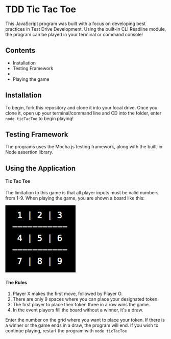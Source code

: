 TDD Tic Tac Toe
===============


This JavaScript program was built with a focus on developing best practices in Test Drive Development. Using the built-in CLI Readline module, the program can be played in your terminal or command console!

Contents
---------
* Installation
* Testing Framework
*
* Playing the game



## Installation

To begin, fork this repository and clone it into your local drive. Once you clone it, open up your terminal/command line and CD into the folder, enter ```node ticTacToe``` to begin playing!

## Testing Framework

The programs uses the Mocha.js testing framework, along with the built-in Node assertion library.


## Using the Application

#### Tic Tac Toe

The limitation to this game is that all player inputs must be valid numbers from 1-9. When playing the game, you are shown a board like this:

![](displayBoard.png)

#### The Rules
1. Player X makes the first move, followed by Player O.
2. There are only 9 spaces where you can place your designated token.
3. The first player to place their token three in a row wins the game.
4. In the event players fill the board without a winner, it's a draw.

Enter the number on the grid where you want to place your token. If there is a winner or the game ends in a draw, the program will end. If you wish to continue playing, restart the program with ```node ticTacToe```
